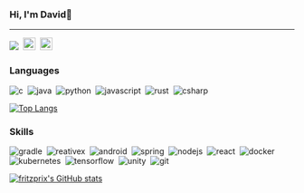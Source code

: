 
### Hi, I'm David👋

---
![](https://komarev.com/ghpvc/?username=fritzprix)&nbsp;&nbsp;[<img alt="doowoong | Linkedin" width="22px" src="https://linkedin.com/favicon.ico"/>][gmail]&nbsp;&nbsp;[<img alt="doowoong | Linkedin" width="22px" src="https://github.com/favicon.ico"/>][gh-pages]

### Languages

![c](https://img.shields.io/badge/-C%20Lang-5F5F5F?logo=c)&nbsp;
![java](https://img.shields.io/badge/-Java-5F5F5F?logo=java)&nbsp;
![python](https://img.shields.io/badge/-Python-5F5F5F?logo=python)&nbsp;
![javascript](https://img.shields.io/badge/-Javascript-5F5F5F?logo=Javascript)&nbsp;
![rust](https://img.shields.io/badge/-Rust-5F5F5F?logo=rust)&nbsp;
![csharp](https://img.shields.io/badge/-C&sharp;-5F5F5F?logo=csharp)&nbsp;

[![Top Langs](https://github-readme-stats.vercel.app/api/top-langs/?username=fritzprix&hide=c%2B%2B,perl,tex,shell&theme=merko&layout=compact)](https://github.com/anuraghazra/github-readme-stats)

### Skills

![gradle](https://img.shields.io/badge/-Gradle-02303A?logo=gradle)&nbsp;
![reativex](https://img.shields.io/badge/-ReactiveX-B7178C?logo=reactivex)&nbsp;
![android](https://img.shields.io/badge/-Android-ivory?logo=android)&nbsp;
![spring](https://img.shields.io/badge/-Spring-darkblue?logo=spring)&nbsp;
![nodejs](https://img.shields.io/badge/-Node.js-green?logo=node.js)&nbsp;
![react](https://img.shields.io/badge/-React-blue?logo=react)&nbsp;
![docker](https://img.shields.io/badge/-Docker-lightblue?logo=docker)&nbsp;
![kubernetes](https://img.shields.io/badge/-Kubernetes-68BC71?logo=kubernetes)&nbsp;
![tensorflow](https://img.shields.io/badge/-Tensorflow-02458D?logo=tensorflow)&nbsp;
![unity](https://img.shields.io/badge/-Unity-black?logo=unity)&nbsp;
![git](https://img.shields.io/badge/-Git-lightgrey?logo=git)&nbsp;

[![fritzprix's GitHub stats](https://github-readme-stats.vercel.app/api?username=fritzprix&show_icons=true&theme=merko)](https://github.com/anuraghazra/github-readme-stats)

[linkedin]: https://www.linkedin.com/in/dawid-lee/
[gmail]: mailto:72ave2@gmail.com
[gh-pages]: https://fritzprix.github.io

<!--
**fritzprix/fritzprix** is a ✨ _special_ ✨ repository because its `README.md` (this file) appears on your GitHub profile.

Here are some ideas to get you started:
- 🔭 I’m currently working on ...
- 🌱 I’m currently learning ...
- 👯 I’m looking to collaborate on ...
- 🤔 I’m looking for help with ...
- 💬 Ask me about ...
- 📫 How to reach me: ...
- 😄 Pronouns: ...
- ⚡ Fun fact: ...
-->
